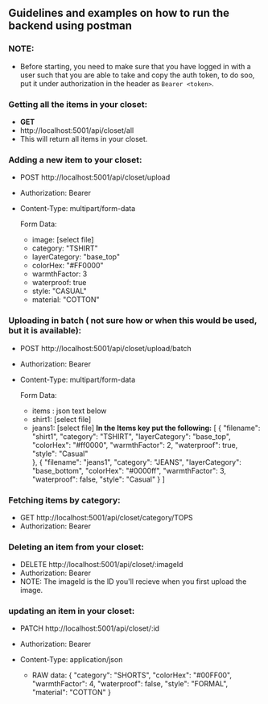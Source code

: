 ## Guidelines and examples on how to run the backend using postman
### NOTE: 
- Before starting, you need to make sure that you have logged in with a user such that you are able to take and copy the auth token, to do soo, put it under authorization in the header as `Bearer <token>`.


### Getting all the items in your closet:  
  - **GET** 
  - http://localhost:5001/api/closet/all
  - This will return all items in your closet.

### Adding a new item to your closet:
- POST http://localhost:5001/api/closet/upload
- Authorization: Bearer <your-token>
- Content-Type: multipart/form-data

    Form Data:
    - image: [select file]
    - category: "TSHIRT"
    - layerCategory: "base_top"
    - colorHex: "#FF0000"
    - warmthFactor: 3
    - waterproof: true
    - style: "CASUAL"
    - material: "COTTON"

### Uploading in batch ( not sure how or when this would be used, but it is available):
- POST http://localhost:5001/api/closet/upload/batch
- Authorization: Bearer <your-token>
- Content-Type: multipart/form-data

    Form Data:

    - items : json text below
    - shirt1: [select file]
    - jeans1: [select file]
    **In the Items key put the following:**
        [
        {
            "filename": "shirt1",
            "category": "TSHIRT",
            "layerCategory": "base_top",
            "colorHex": "#ff0000",
            "warmthFactor": 2,
            "waterproof": true,
            "style": "Casual"        
        },
        {
            "filename": "jeans1",
            "category": "JEANS",
            "layerCategory": "base_bottom",
            "colorHex": "#0000ff",
            "warmthFactor": 3,
            "waterproof": false,
            "style": "Casual"
        }
        ]

### Fetching items by category:
- GET http://localhost:5001/api/closet/category/TOPS
- Authorization: Bearer <your-token>

### Deleting an item from your closet:
- DELETE http://localhost:5001/api/closet/:imageId
- Authorization: Bearer <your-token>
- NOTE: The imageId is the ID you'll recieve when you first upload the image.

### updating an item in your closet:
- PATCH http://localhost:5001/api/closet/:id
- Authorization: Bearer <your-token>
- Content-Type: application/json

    - RAW data:
    {
        "category": "SHORTS",
        "colorHex": "#00FF00",
        "warmthFactor": 4,
        "waterproof": false,
        "style": "FORMAL",
        "material": "COTTON"
    }